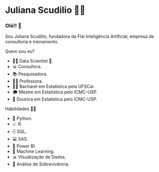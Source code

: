  # **Juliana Scudilio** 👩‍💻
### Olá!! 👋

Sou Juliana Scudilio, fundadora da Flai Inteligência Artificial, empresa de consultoria e treinamento.

Quem sou eu?

- 👩‍💻 Data Scientist 🥰.
- 📊 Consultora.
- 📚 Pesquisadora.
- 👩‍🏫 Professora.
- 👩‍🎓 Bacharel em Estatística pela UFSCar.
- 🎓 Mestre em Estatística pelo ICMC-USP.
- 🍾 Doutora em Estatística pelo ICMC-USP.

Habilidades 👩‍💻

- 🐍 Python.
- 📈 R.
- 🗄 SQL.
- 💻 SAS.
- 🧮 Power BI.
- 🔮 Machine Learning. 
- 📊 Visualização de Dados.
- 🧪 Análise de Sobrevivência.



